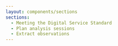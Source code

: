 ```yaml
---
layout: components/sections
sections:
  - Meeting the Digital Service Standard
  - Plan analysis sessions
  - Extract observations
---
```

